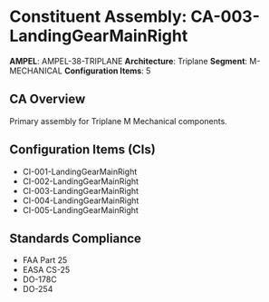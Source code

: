 # Constituent Assembly: CA-003-LandingGearMainRight

**AMPEL**: AMPEL-38-TRIPLANE
**Architecture**: Triplane
**Segment**: M-MECHANICAL
**Configuration Items**: 5

## CA Overview
Primary assembly for Triplane M Mechanical components.

## Configuration Items (CIs)
- CI-001-LandingGearMainRight
- CI-002-LandingGearMainRight
- CI-003-LandingGearMainRight
- CI-004-LandingGearMainRight
- CI-005-LandingGearMainRight

## Standards Compliance
- FAA Part 25
- EASA CS-25
- DO-178C
- DO-254
